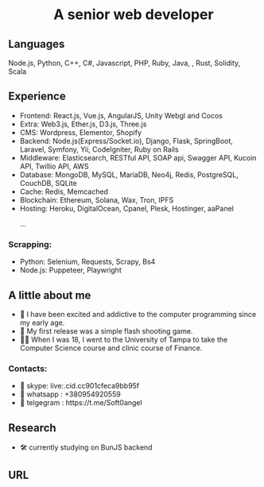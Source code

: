 <h1 align="center">A senior web developer </h1>

## Languages
Node.js, Python, C++, C#, Javascript, PHP, Ruby, Java, , Rust, Solidity, Scala
## Experience
<ul>
	<li>Frontend: React.js, Vue.js, AngularJS, Unity Webgl and Cocos</li>
	<li>Extra: Web3.js, Ether.js, D3.js, Three.js</li>
	<li>CMS: Wordpress, Elementor, Shopify</li>
	<li>Backend: Node.js(Express/Socket.io), Django, Flask, SpringBoot, Laravel, Symfony, Yii, CodeIgniter, Ruby on Rails</li>
	<li>Middleware: Elasticsearch, RESTful API, SOAP api, Swagger API, Kucoin API, Twillio API, AWS</li>
	<li>Database: MongoDB, MySQL, MariaDB, Neo4j, Redis, PostgreSQL, CouchDB, SQLite</li>
	<li>Cache: Redis, Memcached</li>
	<li>Blockchain: Ethereum, Solana, Wax, Tron, IPFS</li>
	<li>Hosting: Heroku, DigitalOcean, Cpanel, Plesk, Hostinger, aaPanel</li>
	<p>...</p>
</ul>

### Scrapping:
<ul>
	<li>Python: Selenium, Requests, Scrapy, Bs4</li>
	<li>Node.js: Puppeteer, Playwright</li>
</ul>

## A little about me
- 👀 I have been excited and addictive to the computer programming since my early age.
- 🚀 My first release was a simple flash shooting game.
- 👨‍🎓 When I was 18, I went to the University of Tampa to take the Computer Science course and clinic course of Finance.
### Contacts:
<ul>
	<li>🤝 skype: live:.cid.cc901cfeca9bb95f</li>
	<li>🤝 whatsapp : +380954920559</li>
	<li>🤝 telgegram : https://t.me/Soft0angel</li>
</ul>

## Research
- 🛠 currently studying on BunJS backend
## URL



<!--
**softBelle/softBelle** is a ✨ _special_ ✨ repository because its `README.md` (this file) appears on your GitHub profile.

Here are some ideas to get you started:

- 🔭 I’m currently working on ...
- 🌱 I’m currently learning ...
- 👯 I’m looking to collaborate on ...
- 🤔 I’m looking for help with ...
- 💬 Ask me about ...
- 📫 How to reach me: ...
- 😄 Pronouns: ...
- ⚡ Fun fact: ...
- 👋
-->